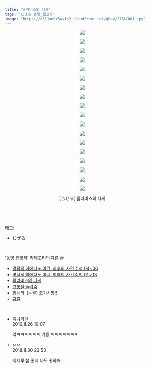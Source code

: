 ```yaml
---
title: "클라비스의 니케"
tags: "じぜる 동방_웹코믹"
image: "https://d1l1ue9r5wvfs2.cloudfront.net/ghap/2756/001.jpg"
---
```

<div class="article">
<p style="text-align: center; clear: none; float: none;"><img src="{{ site.imgserver9 }}/ghap/2756/001.jpg"/></p>
<p style="text-align: center; clear: none; float: none;"><img src="{{ site.imgserver9 }}/ghap/2756/002.jpg"/></p>
<p style="text-align: center; clear: none; float: none;"><img src="{{ site.imgserver9 }}/ghap/2756/003.jpg"/></p>
<p style="text-align: center; clear: none; float: none;"><img src="{{ site.imgserver9 }}/ghap/2756/004.jpg"/></p>
<p style="text-align: center; clear: none; float: none;"><img src="{{ site.imgserver9 }}/ghap/2756/005.jpg"/></p>
<p style="text-align: center; clear: none; float: none;"><img src="{{ site.imgserver9 }}/ghap/2756/006.jpg"/></p>
<p style="text-align: center; clear: none; float: none;"><img src="{{ site.imgserver9 }}/ghap/2756/007.jpg"/></p>
<p style="text-align: center; clear: none; float: none;"><img src="{{ site.imgserver9 }}/ghap/2756/008.jpg"/></p>
<p style="text-align: center; clear: none; float: none;"><img src="{{ site.imgserver9 }}/ghap/2756/009.jpg"/></p>
<p style="text-align: center; clear: none; float: none;"><img src="{{ site.imgserver9 }}/ghap/2756/010.jpg"/></p>
<p style="text-align: center; clear: none; float: none;"><img src="{{ site.imgserver9 }}/ghap/2756/011.jpg"/></p>
<p style="text-align: center; clear: none; float: none;"><img src="{{ site.imgserver9 }}/ghap/2756/012.jpg"/></p>
<p style="text-align: center; clear: none; float: none;"><img src="{{ site.imgserver9 }}/ghap/2756/013.jpg"/></p>
<p style="text-align: center; clear: none; float: none;"><img src="{{ site.imgserver9 }}/ghap/2756/014.jpg"/></p>
<p style="text-align: center; clear: none; float: none;"><img src="{{ site.imgserver9 }}/ghap/2756/015.jpg"/></p>
<p style="text-align: center; clear: none; float: none;"><img src="{{ site.imgserver9 }}/ghap/2756/016.jpg"/></p>
<p style="text-align: center; clear: none; float: none;"><img src="{{ site.imgserver9 }}/ghap/2756/017.jpg"/></p>
<p style="text-align: center; clear: none; float: none;"><img src="{{ site.imgserver9 }}/ghap/2756/018.jpg"/></p>
<p style="text-align: center; clear: none; float: none;">[じぜる] 클라비스의 니케</p>
<p><br/></p>
</div><br/>
<div class="tagTrail">
<p>태그: </p>
<ul>
<li>じぜる</li>
</ul>
</div><br/>
<div class="another">
<p>'동방 웹코믹' 카테고리의 다른 글</p>
<ul>
<li><a href="/ghap_2774">명탐정 히에다노 아큐, 최후의 사건 수첩 04~06</a></li>
<li><a href="/ghap_2773">명탐정 히에다노 아큐, 최후의 사건 수첩 01~03</a></li>
<li><a href="/ghap_2756">클라비스의 니케</a></li>
<li><a href="/ghap_2730">고통을 돌려줌</a></li>
<li><a href="/ghap_2690">힘내라! (눈물) 코가사쨩!!</a></li>
<li><a href="/ghap_2657">금줄</a></li>
</ul>
</div><br/>
<div class="cb_module cb_fluid">
<div class="cb_wrt cb_profile">
<div class="comment">
<ul>
<li class="cb_thumb_off" id="comment14857538">
<div class="cb_comment_area">
<div class="cb_info_area">
<div class="cb_section">
<span class="cb_nick_name">지나가던</span>
</div>
<div class="cb_section">
<span class="cb_date">2016.11.26 19:07 </span>
</div>
</div>
<div class="cb_dsc_comment">
<p class="cb_dsc">
											엌ㅋㅋㅋㅋㅋㅋ 기둥 ㅋㅋㅋㅋㅋㅋㅋ
										</p>
</div>
</div></li>
<li class="cb_thumb_off" id="comment15380751">
<div class="cb_comment_area">
<div class="cb_info_area">
<div class="cb_section">
<span class="cb_nick_name">ㅇㅇ</span>
</div>
<div class="cb_section">
<span class="cb_date">2018.11.30 23:53 </span>
</div>
</div>
<div class="cb_dsc_comment">
<p class="cb_dsc">
											지제루 참 좋지 나도 좋와해
										</p>
</div>
</div></li>
</ul>
</div>
</div><!-- commentList close -->
</div><br/>
